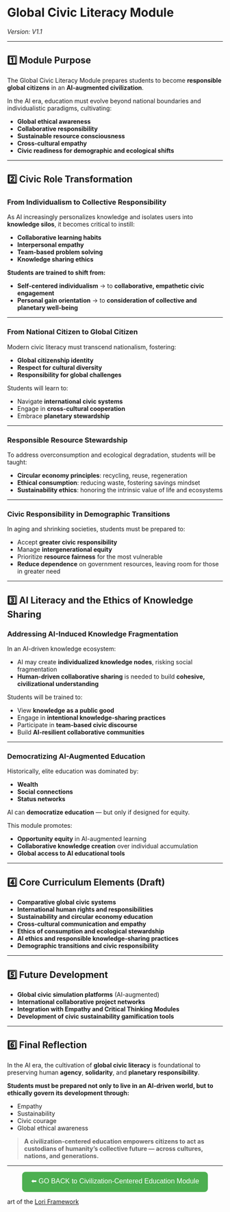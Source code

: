 # Global Civic Literacy Module
*Version: V1.1*

---

## 1️⃣ Module Purpose

The Global Civic Literacy Module prepares students to become **responsible global citizens** in an **AI-augmented civilization**.

In the AI era, education must evolve beyond national boundaries and individualistic paradigms, cultivating:
- **Global ethical awareness**
- **Collaborative responsibility**
- **Sustainable resource consciousness**
- **Cross-cultural empathy**
- **Civic readiness for demographic and ecological shifts**

---

## 2️⃣ Civic Role Transformation

### From Individualism to Collective Responsibility

As AI increasingly personalizes knowledge and isolates users into **knowledge silos**, it becomes critical to instill:
- **Collaborative learning habits**
- **Interpersonal empathy**
- **Team-based problem solving**
- **Knowledge sharing ethics**

**Students are trained to shift from:**
- **Self-centered individualism** → to **collaborative, empathetic civic engagement**
- **Personal gain orientation** → to **consideration of collective and planetary well-being**

---

### From National Citizen to Global Citizen

Modern civic literacy must transcend nationalism, fostering:
- **Global citizenship identity**
- **Respect for cultural diversity**
- **Responsibility for global challenges**

Students will learn to:
- Navigate **international civic systems**
- Engage in **cross-cultural cooperation**
- Embrace **planetary stewardship**

---

### Responsible Resource Stewardship

To address overconsumption and ecological degradation, students will be taught:
- **Circular economy principles**: recycling, reuse, regeneration
- **Ethical consumption**: reducing waste, fostering savings mindset
- **Sustainability ethics**: honoring the intrinsic value of life and ecosystems

---

### Civic Responsibility in Demographic Transitions

In aging and shrinking societies, students must be prepared to:
- Accept **greater civic responsibility**
- Manage **intergenerational equity**
- Prioritize **resource fairness** for the most vulnerable
- **Reduce dependence** on government resources, leaving room for those in greater need

---

## 3️⃣ AI Literacy and the Ethics of Knowledge Sharing

### Addressing AI-Induced Knowledge Fragmentation

In an AI-driven knowledge ecosystem:
- AI may create **individualized knowledge nodes**, risking social fragmentation
- **Human-driven collaborative sharing** is needed to build **cohesive, civilizational understanding**

Students will be trained to:
- View **knowledge as a public good**
- Engage in **intentional knowledge-sharing practices**
- Participate in **team-based civic discourse**
- Build **AI-resilient collaborative communities**

---

### Democratizing AI-Augmented Education

Historically, elite education was dominated by:
- **Wealth**
- **Social connections**
- **Status networks**

AI can **democratize education** — but only if designed for equity.

This module promotes:
- **Opportunity equity** in AI-augmented learning
- **Collaborative knowledge creation** over individual accumulation
- **Global access to AI educational tools**

---

## 4️⃣ Core Curriculum Elements (Draft)

- **Comparative global civic systems**
- **International human rights and responsibilities**
- **Sustainability and circular economy education**
- **Cross-cultural communication and empathy**
- **Ethics of consumption and ecological stewardship**
- **AI ethics and responsible knowledge-sharing practices**
- **Demographic transitions and civic responsibility**

---

## 5️⃣ Future Development

- **Global civic simulation platforms** (AI-augmented)
- **International collaborative project networks**
- **Integration with Empathy and Critical Thinking Modules**
- **Development of civic sustainability gamification tools**

---

## 6️⃣ Final Reflection

In the AI era, the cultivation of **global civic literacy** is foundational to preserving human **agency**, **solidarity**, and **planetary responsibility**.

**Students must be prepared not only to live in an AI-driven world, but to ethically govern its development through:**
- Empathy
- Sustainability
- Civic courage
- Global ethical awareness

> **A civilization-centered education empowers citizens to act as custodians of humanity’s collective future — across cultures, nations, and generations.**

---
<p align="center">
<a href="../modules/civilization-centered-education-module/" style="text-decoration: none;">
<button style="font-size:16px;padding:10px 20px;border-radius:8px;background-color:#4CAF50;color:white;border:none;cursor:pointer;">
⬅️ GO BACK to Civilization-Centered Education Module
</button>
</a>
</p>

art of the [Lori Framework](https://frameworklori.github.io/lori-framework-site)
